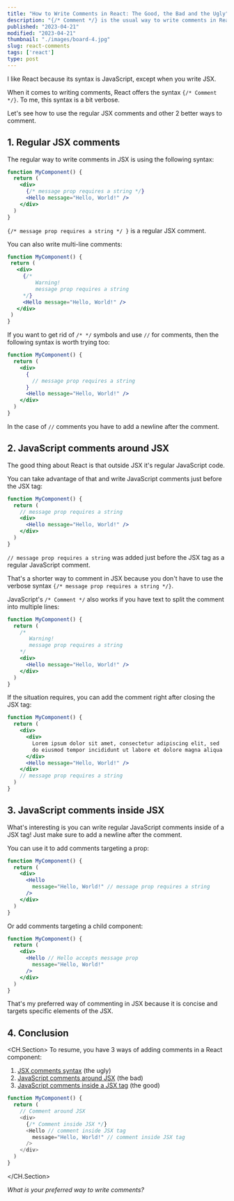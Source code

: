```yaml
---
title: "How to Write Comments in React: The Good, the Bad and the Ugly"
description: "{/* Comment */} is the usual way to write comments in React. But there are 2 better ways to comment you just have to know."
published: "2023-04-21"
modified: "2023-04-21"
thumbnail: "./images/board-4.jpg"
slug: react-comments
tags: ['react']
type: post
---
```


I like React because its syntax is JavaScript, except when you write JSX.  

When it comes to writing comments, React offers the syntax `{/* Comment */}`. To me, this syntax is a bit verbose.    

Let's see how to use the regular JSX comments and other 2 better ways to comment.

<Affiliate />

<TableOfContents maxLevel={2} />

## 1. Regular JSX comments

The regular way to write comments in JSX is using the following syntax:

```jsx
function MyComponent() {
  return (
    <div>
      {/* message prop requires a string */}
      <Hello message="Hello, World!" /> 
    </div>
  )
}
```

 `{/* message prop requires a string */ }` is a regular JSX comment. 

You can also write multi-line comments:

 ```jsx
function MyComponent() {
  return (
    <div>
      {/* 
          Warning!
          message prop requires a string 
      */}
      <Hello message="Hello, World!" /> 
    </div>
  )
}
```

If you want to get rid of `/* */` symbols and use `//` for comments, then the following syntax is worth trying too:

```jsx
function MyComponent() {
  return (
    <div>
      {
        // message prop requires a string
      }
      <Hello message="Hello, World!" /> 
    </div>
  )
}
```

In the case of `//` comments you have to add a newline after the comment.  

## 2. JavaScript comments around JSX

The good thing about React is that outside JSX it's regular JavaScript code.  

You can take advantage of that and write JavaScript comments just before the JSX tag:

```jsx
function MyComponent() {
  return (
    // message prop requires a string
    <div>
      <Hello message="Hello, World!" /> 
    </div>
  )
}
```

`// message prop requires a string` was added just before the JSX tag as a regular JavaScript comment.  

That's a shorter way to comment in JSX because you don't have to use the verbose syntax `{/* message prop requires a string */}`.  

JavaScript's `/* Comment */` also works if you have text to split the comment into multiple lines:

```jsx
function MyComponent() {
  return (
    /*
       Warning! 
       message prop requires a string
    */ 
    <div>
      <Hello message="Hello, World!" /> 
    </div>
  )
}
```

If the situation requires, you can add the comment right after closing the JSX tag:

```jsx
function MyComponent() {
  return (
    <div>
      <div>
        Lorem ipsum dolor sit amet, consectetur adipiscing elit, sed 
        do eiusmod tempor incididunt ut labore et dolore magna aliqua
      </div>
      <Hello message="Hello, World!" /> 
    </div>
    // message prop requires a string
  )
}
```

## 3. JavaScript comments inside JSX

What's interesting is you can write regular JavaScript comments inside of a JSX tag! Just make sure to add a newline after the comment.  

You can use it to add comments targeting a prop:

```jsx
function MyComponent() {
  return (
    <div>
      <Hello
        message="Hello, World!" // message prop requires a string
      /> 
    </div>
  )
}
```

Or add comments targeting a child component:

```jsx
function MyComponent() {
  return (
    <div>
      <Hello // Hello accepts message prop
        message="Hello, World!"
      /> 
    </div>
  )
}
```

That's my preferred way of commenting in JSX because it is concise and targets specific elements of the JSX.  

## 4. Conclusion

<CH.Section>
To resume, you have 3 ways of adding comments in a React component: 

1. [JSX comments syntax](focus://5[6:32]) (the ugly)
2. [JavaScript comments around JSX](focus://3[5:25]) (the bad)
3. [JavaScript comments inside a JSX tag](focus://6[14:38],7[33:57]) (the good)

```javascript
function MyComponent() {
  return (
    // Comment around JSX
    <div>
      {/* Comment inside JSX */}
      <Hello // comment inside JSX tag
        message="Hello, World!" // comment inside JSX tag
      /> 
    </div>
  )
}
```
</CH.Section>

*What is your preferred way to write comments?*
